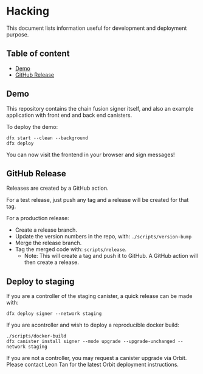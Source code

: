 # Hacking

This document lists information useful for development and deployment purpose.

## Table of content

- [Demo](#demo)
- [GitHub Release](#github-release)

## Demo

This repository contains the chain fusion signer itself, and also an example application with front end and back end canisters.

To deploy the demo:

```
dfx start --clean --background
dfx deploy
```

You can now visit the frontend in your browser and sign messages!

## GitHub Release

Releases are created by a GitHub action.

For a test release, just push any tag and a release will be created for that tag.

For a production release:

- Create a release branch.
- Update the version numbers in the repo, with: `./scripts/version-bump`
- Merge the release branch.
- Tag the merged code with: `scripts/release`.
  - Note: This will create a tag and push it to GitHub. A GitHub action will then create a release.

## Deploy to staging

If you are a controller of the staging canister, a quick release can be made with:

```
dfx deploy signer --network staging
```

If you are acontroller and wish to deploy a reproducible docker build:

```
./scripts/docker-build
dfx canister install signer --mode upgrade --upgrade-unchanged --network staging
```

If you are not a controller, you may request a canister upgrade via Orbit. Please contact Leon Tan for the latest Orbit deployment instructions.

